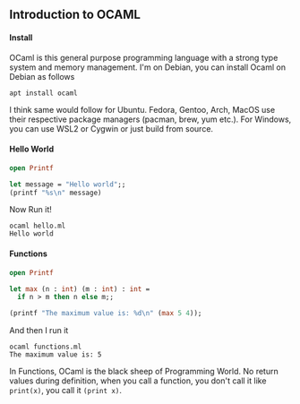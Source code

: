 ## Introduction to OCAML

#### Install
OCaml is this general purpose programming language with a strong type system and memory management. I'm on Debian, you can install Ocaml on Debian as follows
```
apt install ocaml
```
I think same would follow for Ubuntu. Fedora, Gentoo, Arch, MacOS use their respective package managers (pacman, brew, yum etc.). For Windows, you can use WSL2 or Cygwin or just build from source.

#### Hello World
```ocaml
open Printf

let message = "Hello world";;
(printf "%s\n" message)
```

Now Run it!

```shell
ocaml hello.ml
Hello world
```

#### Functions

```ocaml
open Printf

let max (n : int) (m : int) : int =
  if n > m then n else m;;

(printf "The maximum value is: %d\n" (max 5 4));
```

And then I run it
```shell
ocaml functions.ml
The maximum value is: 5
```

In Functions, OCaml is the black sheep of Programming World. No return values during definition, when you call a function, you don't call it like `print(x)`, you call it `(print x)`.
